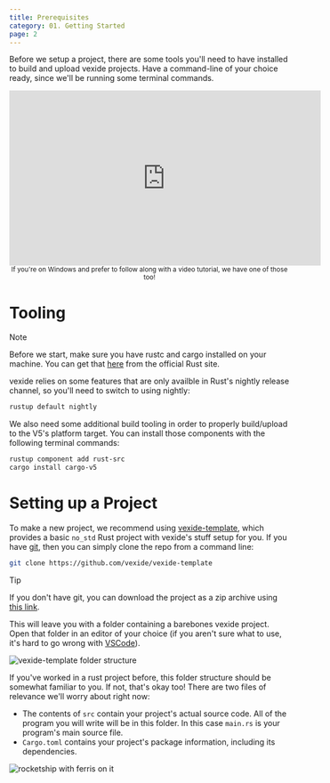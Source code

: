 ```yaml
---
title: Prerequisites
category: 01. Getting Started
page: 2
---
```



Before we setup a project, there are some tools you'll need to have installed to build and upload vexide projects. Have a command-line of your choice ready, since we'll be running some terminal commands.

<div style="display: block; text-align: center; margin: 0 auto;">
<iframe width="560" height="315" src="https://www.youtube.com/embed/8lf5uh8Se2g?si=yXhixtAme-q_FIpo" title="YouTube video player" frameborder="0" allow="accelerometer; autoplay; clipboard-write; encrypted-media; gyroscope; picture-in-picture; web-share" referrerpolicy="strict-origin-when-cross-origin" allowfullscreen></iframe>

<small>
    If you're on Windows and prefer to follow along with a video tutorial, we have one of those too!
</small>
</div>

# Tooling

> [!NOTE]
> Before we start, make sure you have rustc and cargo installed on your machine. You can get that [here](https://www.rust-lang.org/tools/install) from the official Rust site.

vexide relies on some features that are only availble in Rust's nightly release channel, so you'll need to switch to using nightly:

```sh
rustup default nightly
```

We also need some additional build tooling in order to properly build/upload to the V5's platform target. You can install those components with the following terminal commands:

```sh
rustup component add rust-src
cargo install cargo-v5
```

# Setting up a Project

To make a new project, we recommend using [vexide-template](https://github.com/vexide/vexide-template/), which provides a basic `no_std` Rust project with vexide's stuff setup for you. If you have [git](https://git-scm.com/), then you can simply clone the repo from a command line:

```sh
git clone https://github.com/vexide/vexide-template
```

> [!TIP]
> If you don't have git, you can download the project as a zip archive using [this link](https://github.com/vexide/vexide-template/archive/refs/heads/main.zip).

This will leave you with a folder containing a barebones vexide project. Open that folder in an editor of your choice (if you aren't sure what to use, it's hard to go wrong with [VSCode](https://code.visualstudio.com/)).

![vexide-template folder structure](/docs/vexide-template-structure.png)

If you've worked in a rust project before, this folder structure should be somewhat familiar to you. If not, that's okay too! There are two files of relevance we'll worry about right now:
- The contents of `src` contain your project's actual source code. All of the program you will write will be in this folder. In this case `main.rs` is your program's main source file.
- `Cargo.toml` contains your project's package information, including its dependencies.

![rocketship with ferris on it](/docs/blastoff.svg)
